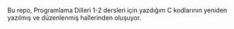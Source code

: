 Bu repo, Programlama Dilleri 1-2 dersleri için yazdığım C kodlarının yeniden yazılmış ve düzenlenmiş hallerinden oluşuyor. 
